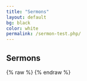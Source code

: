 ```yaml
---
title: "Sermons"
layout: default
bg: black
color: white
permalink: /sermon-test.php/
---
```


## Sermons


{% raw %} <? php include(“./php/sermons/include.php”); ?> {% endraw %}

